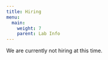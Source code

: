 ```yaml
---
title: Hiring
menu:
  main:
    weight: 7
    parent: Lab Info
---
```


We are currently not hiring at this time.